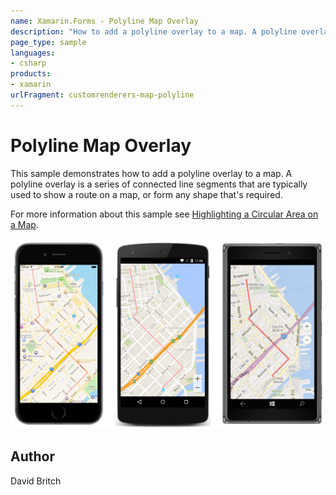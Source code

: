 ```yaml
---
name: Xamarin.Forms - Polyline Map Overlay
description: "How to add a polyline overlay to a map. A polyline overlay is a series of connected line segments #map #customrenderer"
page_type: sample
languages:
- csharp
products:
- xamarin
urlFragment: customrenderers-map-polyline
---
```

# Polyline Map Overlay

This sample demonstrates how to add a polyline overlay to a map. A polyline overlay is a series of connected line segments that are typically used to show a route on a map, or form any shape that's required.

For more information about this sample see [Highlighting a Circular Area on a Map](http://developer.xamarin.com/guides/xamarin-forms/custom-renderer/map/polyline-map-overlay/).

![Polyline Map Overlay application screenshot](Screenshots/01All.png "Polyline Map Overlay application screenshot")

## Author

David Britch
